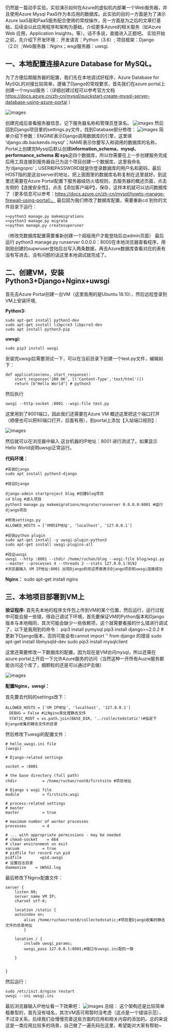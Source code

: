 仍然是一篇动手实验，实验演示如何在Azure的虚拟机内部署一个Web服务器，并且使用Azure Mysql PaaS作为本应用的数据库。此实验的目的一方面是为了演示Azure IaaS层和PaaS服务配合使用的常规操作，另一方面是为之后的文章打基础，后续会以此应用程序和架构为基础，介绍更多Azure的相关服务（如Azure Web 应用，Application Insights，等）。话不多说，直接进入正题吧。
实验开始之前，先介绍下开发环境：
开发语言：Python（3.6）; 项目框架：Django（2.0）;Web服务器：Nginx；wsgi服务器：uwsgi.
## 一、本地配置连接Azure Database for MySQL。
为了方便后期服务器的配置，我们先在本地调试好程序，Azure Database for MySQL的对接比较简单，遵循了Django的常规要求，首先我们在azure portal上创建一个mysql服务：（详细创建过程可以参考官方文档 https://docs.azure.cn/zh-cn/mysql/quickstart-create-mysql-server-database-using-azure-portal ）

![images](https://github.com/JanlenHu/OCPChinaPTSALLDOCS/blob/master/01.BLOG/images/用Azure%20VM%20%2B%20Azure%20Database%20for%20MySQL搭建Web服务1.png)

创建完成后查看服务器信息，记下服务器名称和管理员登录名。
![images](https://github.com/JanlenHu/OCPChinaPTSALLDOCS/blob/master/01.BLOG/images/用Azure%20VM%20%2B%20Azure%20Database%20for%20MySQL搭建Web服务2.png)
然后回到Django项目里的settings.py文件，找到Database部分修改：
![images](https://github.com/JanlenHu/OCPChinaPTSALLDOCS/blob/master/01.BLOG/images/用Azure%20VM%20%2B%20Azure%20Database%20for%20MySQL搭建Web服务3.png)
简单介绍下参数：ENGINE表示Django调用数据库的引擎，这里填 ‘django.db.backends.mysql’；NAME表示你要写入和调用的数据库的名称，Portal上创建完Mysql后默认创建**information_schema、mysql、performance_schema 和 sys**这四个数据库，所以你需要在上一步创建服务完成后用工具连接到服务器自己为这个项目创建一个数据库，这里我命名为‘djangopro’；USER和PASSWORD就是你登录数据库的用户名和密码，最后HOST指的是这台server的地址，把上面图里的数据库名称复制在这里就好。到这里还需要在Azure Portal配置下服务器级防火墙规则，去服务器的概述页面，点击左侧的【连接安全性】，点击【添加客户端IP】，保存，这样本机就可以访问数据库了（更多信息可以参考：https://docs.azure.cn/zh-cn/mysql/howto-manage-firewall-using-portal）。
最后因为我们修改了数据库配置，需要重新cd 到你的文件目录下运行：
```
>>python3 manage.py makemigrations
>>python3 manage.py migrate
>>python manage.py createsuperuser 
```
（修改完数据库配置需要重新创建一个超级用户才能登陆后台admin页面）
最后运行 python3 manage.py runserver 0.0.0.0：8000在本地浏览器查看程序，用刚刚创建的superuser登陆后台写入两条数据，再去Azure数据库查看对应的表有没有写进去，没有问题的话这里本地调试就完成了。
## 二、创建VM，安装Python3+Django+Nginx+uwsgi
首先去Azure Portal创建一台VM（这里我用的是Ubuntu 18.10），然后远程登录到VM上安装环境,

**Python3:**
```
sudo apt-get install python3-dev
sudo apt-get install libpcre3 libpcre3-dev
sudo apt install python3-pip
```

**uwsgi:**
```
sudo pip3 install uwsgi
```
安装完uwsgi后需要测试一下，可以在当前目录下创建一个test.py文件，编辑如下：
```
def application(env, start_response):
    start_response('200 OK', [('Content-Type','text/html')])
    return [b"Hello World"] # python3
```
然后执行
```
uwsgi --http-socket :8001 --wsgi-file test.py
```
这里用到了8001端口，因此我们还需要在Azure VM 概述这里把这个端口打开（顺便也可以把80端口打开，后面有用），到portal上添加【入站端口规则】：

![images](https://github.com/JanlenHu/OCPChinaPTSALLDOCS/blob/master/01.BLOG/images/用Azure%20VM%20%2B%20Azure%20Database%20for%20MySQL搭建Web服务4.png)
 
 然后就可以在浏览器中输入 这台机器的IP地址：8001  进行测试了。如果显示Hello World说明uwsgi正常运行。
 
**代码环境：**

```
#安装Django
sudo apt install python3-django

#验证Django

django-admin startproject blog #创建blog项目
cd blog #进入项目
python3 manage.py makemigrations/migrate/runserver 0.0.0.0:8001 #运行django项目

#修改settings.py
ALLOWED_HOSTS = ['VM的IP地址', 'localhost', '127.0.0.1']

#安装python plugin
sudo apt-get install -y uwsgi-plugin-python3
sudo apt-get install uwsgi-plugins-all

#验证uwsgi
uwsgi --http :8001 --chdir /home/ruchan/blog --wsgi-file blog/wsgi.py --master --processes 4 --threads 2 --stats 127.0.0.1:9192
#浏览器输入 VM IP地址:8001 出现Django的欢迎界面表示Django项目和uwsgi连接成功
```
**Nginx：**
sudo apt-get install nginx
## 三、本地项目部署到VM上
**验证程序:**
首先先本地的程序文件包上传到VM的某个位置，然后运行，运行过程中可能会报一些错，得自己调试下环境，首先要保证VM的Python版本和Django版本与本地相同，其次可能会缺少一些依赖项，这个就需要看报的什么错进行调试了，以下是我用到的命令：
pip3 install pymysql 
pip3 install django==2.0.2 #更新下Django版本，否则可能会有cannot import '' from django 的错误
sudo apt-get install libmysqld-dev
sudo pip3 install mysqlclient
 
这里还需要修改一下数据库的配置，因为现在是VM访问mysql，所以还需在azure portal上开启一下允许Azure服务的访问（当然这种一开所有Auzre服务都能访问这个库了，细颗粒的还是可以通过IP去做）

![images](https://github.com/JanlenHu/OCPChinaPTSALLDOCS/blob/master/01.BLOG/images/用Azure%20VM%20%2B%20Azure%20Database%20for%20MySQL搭建Web服务5.png)
 
**配置Nginx，uwsgi：**

首先要去代码的settings改下：
```
ALLOWED_HOSTS = ['VM IP地址', 'localhost', '127.0.0.1']
　DEBUG = False #让Nginx来处理静态文件
　STATIC_ROOT = os.path.join(BASE_DIR, '../collectedstatic')#指定下Django收集的静态文件的目录
```

然后修改下uwsgi的配置文件：

```
# hello_uwsgi.ini file
[uwsgi]

# Django-related settings

socket = :8001

# the base directory (full path)
chdir           = /home/ruchan/root0/firstsite #项目地址

# Django s wsgi file
module          = firstsite.wsgi

# process-related settings
# master
master          = true

# maximum number of worker processes
processes       = 4

# ... with appropriate permissions - may be needed
# chmod-socket    = 664
# clear environment on exit
vacuum          = true
# pidfile for record run pid
pidfile        =pid.uwsgi
# 设置日志目录
daemonize    = UWSGI.log
```
 
最后修改下Nginx配置文件：

```
server {
    listen 80;
    server_name VM IP;
    charset utf-8;

    location /static {
    autoindex on;
        alias /home/ruchan/root0/collectedstatic;#项目里Django收集的静态文件的目录地址
        }

    location / {
        include uwsgi_params;
        uwsgi_pass 127.0.0.1:8001;#端口与uwsgi.ini配的一致
        
    }


}
```

然后运行：

```
sudo /etc/init.d/nginx restart 
uwsgi --ini uwsgi.ini
```

最后浏览器输入IP地址看一下效果吧：
![images](https://github.com/JanlenHu/OCPChinaPTSALLDOCS/blob/master/01.BLOG/images/用Azure%20VM%20%2B%20Azure%20Database%20for%20MySQL搭建Web服务6.png)
总结：
这个架构还是比较简单粗暴型的，首先没有域名，其次VM高可用暂时没考虑（这点是一个错误示范），不过没关系，后续我们会慢慢完善这些方面的应用和相关内容的添加的。总的来说这是一类应用比较多的场景，自己做了一遍先码在这里，希望能对大家有帮助~
